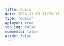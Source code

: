 ```yaml
---
title: music
date: 2024-11-09 13:56:17
type: "music"
aplayer: true
top_img: false
comments: false
aside: false
---
```


